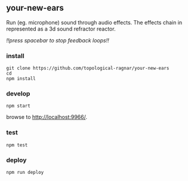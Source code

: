 ## your-new-ears

Run (eg. microphone) sound through audio effects. The effects chain in represented as a 3d sound refractor reactor.



_*!!press spacebar to stop feedback loops!!*_

### install

```
git clone https://github.com/topological-ragnar/your-new-ears
cd 
npm install
```

### develop

```
npm start
```

browse to <http://localhost:9966/>.

### test

```
npm test
```

### deploy

```
npm run deploy
```
